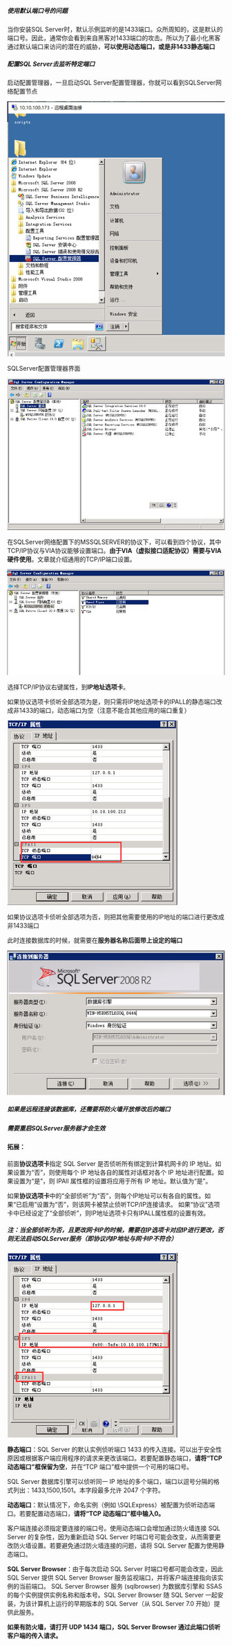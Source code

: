 ##### 使用默认端口号的问题

当你安装SQL Server时，默认示例监听的是1433端口。众所周知的，这是默认的端口号。因此，通常你会看到来自黑客对1433端口的攻击。所以为了最小化黑客通过默认端口来访问的潜在的威胁，**可以使用动态端口，或是非1433静态端口**

##### 配置SQL Server去监听特定端口

启动配置管理器，一旦启动SQL Server配置管理器，你就可以看到SQLServer网络配置节点

![1547623589771](assets/1547623589771.png)

SQLServer配置管理器界面

![1547624327687](assets/1547624327687.png)

在SQLServer网络配置下的MSSQLSERVER的协议下，可以看到四个协议，其中TCP/IP协议与VIA协议能够设置端口。**由于VIA（虚拟接口适配协议）需要与VIA硬件使用**。文章就介绍通用的TCP/IP端口设置。

![1547625181821](assets/1547625181821.png)

选择TCP/IP协议右键属性，到**IP地址选项卡**。

如果协议选项卡侦听全部选项为是，则只需将IP地址选项卡的IPALL的静态端口改成非1433的端口，动态端口为空（注意不能合其他应用的端口重复）

![1547629373347](assets/1547629373347.png)

如果协议选项卡侦听全部选项为否，则把其他需要使用的IP地址的端口进行更改成非1433端口

此时连接数据库的时候，就需要在**服务器名称后面带上设定的端口**

![1547630223661](assets/1547630223661.png)

##### 如果是远程连接该数据库，还需要将防火墙开放修改后的端口

##### 需要重启SQLServer服务器才会生效



#### 拓展：

前面**协议选项卡**指定 SQL Server 是否侦听所有绑定到计算机网卡的 IP 地址。如果设置为“否”，则使用每个 IP 地址各自的属性对话框对各个 IP 地址进行配置。如果设置为“是”，则 IPAll 属性框的设置将应用于所有 IP 地址。默认值为“是”。

如果**协议选项卡**中的“全部侦听”为“否”，则每个IP地址可以有各自的属性。如果“已启用”设置为“否”，则该网卡被禁止侦听TCP/IP连接请求。
如果“协议”选项卡中已经设定了“全部侦听”，则IP地址选项卡只有IPALL属性框的设置有效。

##### 注：当全部侦听为否，且更改网卡IP的时候，需要在IP选项卡对应IP进行更改，否则无法启动SQLServer服务（即协议内IP地址与网卡IP不符合）

![1547627028294](assets/1547627028294.png)

**静态端口**：SQL Server 的默认实例侦听端口 1433 的传入连接。可以出于安全性原因或根据客户端应用程序的请求来更改该端口。若要配置静态端口，**请将“TCP 动态端口”框保留为空**，并在“TCP 端口”框中提供一个可用的端口号。

SQL Server 数据库引擎可以侦听同一 IP 地址的多个端口，端口以逗号分隔的格式列出：1433,1500,1501。本字段最多允许 2047 个字符。

**动态端口**：默认情况下，命名实例（例如 \SQLExpress）被配置为侦听动态端口。若要配置动态端口，**请将“TCP 动态端口”框中输入0。**

客户端连接必须指定要连接的端口号。使用动态端口会增加通过防火墙连接 SQL Server 的复杂性，因为重新启动 SQL Server 时端口号可能会改变，从而需要更改防火墙设置。若要避免通过防火墙连接的问题，请将 SQL Server 配置为使用静态端口。

**SQL Server Browser**：由于每次启动 SQL Server 时端口号都可能会改变，因此 SQL Server 提供 SQL Server Browser 服务监视端口，并将客户端连接指向该实例的当前端口。
SQL Server Browser 服务 (sqlbrowser) 为数据库引擎和 SSAS 的每个实例提供实例名称和版本号。SQL 
Server Browser 随 SQL Server 一起安装，为该计算机上运行的早期版本的 SQL Server（从 SQL Server 
7.0 开始）提供此服务。

**如果有防火墙，请打开 UDP 1434 端口，SQL Server Browser 通过此端口侦听客户端的传入请求。**